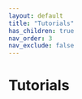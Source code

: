 ```yaml
---
layout: default
title: "Tutorials"
has_children: true
nav_order: 3
nav_exclude: false
---
```


# Tutorials